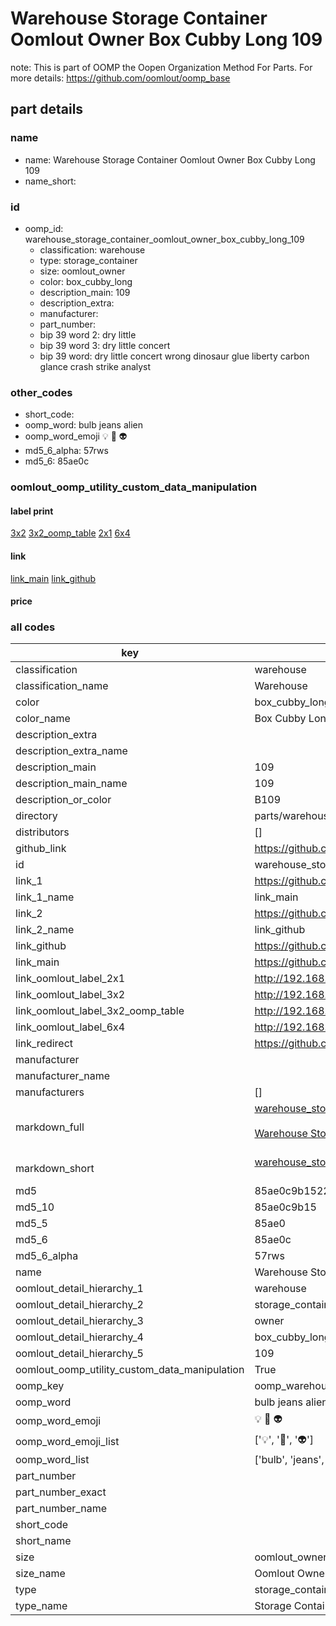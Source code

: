 # Warehouse Storage Container Oomlout Owner Box Cubby Long 109  

note: This is part of OOMP the Oopen Organization Method For Parts. For more details: https://github.com/oomlout/oomp_base

##  part details
  







### name
* name: Warehouse Storage Container Oomlout Owner Box Cubby Long 109
* name_short: 
### id
* oomp_id: warehouse_storage_container_oomlout_owner_box_cubby_long_109
  * classification: warehouse
  * type: storage_container
  * size: oomlout_owner
  * color: box_cubby_long
  * description_main: 109
  * description_extra: 
  * manufacturer: 
  * part_number: 
  * bip 39 word 2: dry little
  * bip 39 word 3: dry little concert
  * bip 39 word: dry little concert wrong dinosaur glue liberty carbon glance crash strike analyst

### other_codes
* short_code: 
* oomp_word: bulb jeans alien
* oomp_word_emoji :bulb: :jeans: :alien:
* md5_6_alpha: 57rws
* md5_6: 85ae0c






### oomlout_oomp_utility_custom_data_manipulation
#### label print
[3x2](http://192.168.1.245:1112/?label=oomp%2057rws)
[3x2_oomp_table](http://192.168.1.108:1112/?label=oomp%2057rws)
[2x1](http://192.168.1.242:1112/?label=oomp%2057rws)
[6x4](http://192.168.1.55:1112/?label=oomp%2057rws)    

#### link

[link_main](https://github.com/oomlout/oomlout_oomp_version_1_messy/tree/main/parts/warehouse_storage_container_oomlout_owner_box_cubby_long_109) [link_github](https://github.com/oomlout/oomlout_oomp_version_1_messy/tree/main/parts/warehouse_storage_container_oomlout_owner_box_cubby_long_109)                             

#### price







### all codes 
| key | value |  
| --- | --- |  
| classification | warehouse |  
| classification_name | Warehouse |  
| color | box_cubby_long |  
| color_name | Box Cubby Long |  
| description_extra |  |  
| description_extra_name |  |  
| description_main | 109 |  
| description_main_name | 109 |  
| description_or_color | B109 |  
| directory | parts/warehouse_storage_container_oomlout_owner_box_cubby_long_109 |  
| distributors | [] |  
| github_link | https://github.com/oomlout/oomlout_oomp_part_src/tree/main/parts/warehouse_storage_container_oomlout_owner_box_cubby_long_109 |  
| id | warehouse_storage_container_oomlout_owner_box_cubby_long_109 |  
| link_1 | https://github.com/oomlout/oomlout_oomp_version_1_messy/tree/main/parts/warehouse_storage_container_oomlout_owner_box_cubby_long_109 |  
| link_1_name | link_main |  
| link_2 | https://github.com/oomlout/oomlout_oomp_version_1_messy/tree/main/parts/warehouse_storage_container_oomlout_owner_box_cubby_long_109 |  
| link_2_name | link_github |  
| link_github | https://github.com/oomlout/oomlout_oomp_version_1_messy/tree/main/parts/warehouse_storage_container_oomlout_owner_box_cubby_long_109 |  
| link_main | https://github.com/oomlout/oomlout_oomp_version_1_messy/tree/main/parts/warehouse_storage_container_oomlout_owner_box_cubby_long_109 |  
| link_oomlout_label_2x1 | http://192.168.1.242:1112/?label=oomp%2057rws |  
| link_oomlout_label_3x2 | http://192.168.1.245:1112/?label=oomp%2057rws |  
| link_oomlout_label_3x2_oomp_table | http://192.168.1.108:1112/?label=oomp%2057rws |  
| link_oomlout_label_6x4 | http://192.168.1.55:1112/?label=oomp%2057rws |  
| link_redirect | https://github.com/oomlout/oomlout_oomp_version_1_messy/tree/main/parts/warehouse_storage_container_oomlout_owner_box_cubby_long_109 |  
| manufacturer |  |  
| manufacturer_name |  |  
| manufacturers | [] |  
| markdown_full | [warehouse_storage_container_oomlout_owner_box_cubby_long_109](none)<br>[](none)<br>[Warehouse Storage Container Oomlout Owner Box Cubby Long 109](none)<br><br> |  
| markdown_short | [warehouse_storage_container_oomlout_owner_box_cubby_long_109](none)<br><br> |  
| md5 | 85ae0c9b1522701d8f9f3fea5d60a21d |  
| md5_10 | 85ae0c9b15 |  
| md5_5 | 85ae0 |  
| md5_6 | 85ae0c |  
| md5_6_alpha | 57rws |  
| name | Warehouse Storage Container Oomlout Owner Box Cubby Long 109 |  
| oomlout_detail_hierarchy_1 | warehouse |  
| oomlout_detail_hierarchy_2 | storage_container |  
| oomlout_detail_hierarchy_3 | owner |  
| oomlout_detail_hierarchy_4 | box_cubby_long |  
| oomlout_detail_hierarchy_5 | 109 |  
| oomlout_oomp_utility_custom_data_manipulation | True |  
| oomp_key | oomp_warehouse_storage_container_oomlout_owner_box_cubby_long_109 |  
| oomp_word | bulb jeans alien |  
| oomp_word_emoji | :bulb: :jeans: :alien: |  
| oomp_word_emoji_list | [':bulb:', ':jeans:', ':alien:'] |  
| oomp_word_list | ['bulb', 'jeans', 'alien'] |  
| part_number |  |  
| part_number_exact |  |  
| part_number_name |  |  
| short_code |  |  
| short_name |  |  
| size | oomlout_owner |  
| size_name | Oomlout Owner |  
| type | storage_container |  
| type_name | Storage Container |  
